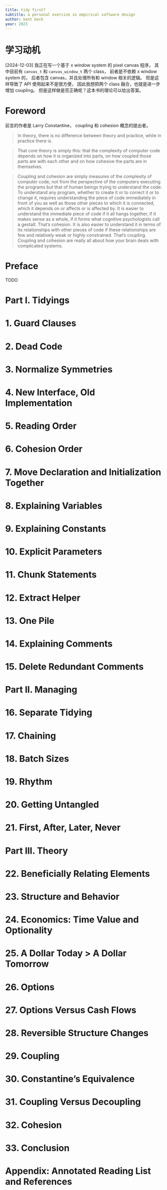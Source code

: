 ```yaml
---
title: tidy first?
subtitle: a personal exercise in empirical software design
author: kent beck
year: 2023
---
```


# 学习动机

[2024-12-03] 我正在写一个基于 x window system 的 pixel canvas 程序，
其中目前有 `canvas_t` 和 `canvas_window_t` 两个 class，
前者是不依赖 x window system 的，
后者包含 canvas，并且处理所有和 window 相关的逻辑。
但是这样导致了 API 使用起来不是很方便，
因此我想把两个 class 融合，也就是进一步增加 coupling。
但是这样做是否正确呢？这本书的理论可以给出答案。

# Foreword

前言的作者是 Larry Constantine，
coupling 和 cohesion 概念的提出者。

> In theory, there is no difference between theory and practice, while
> in practice there is.

> That core theory is simply this: that the complexity of computer
> code depends on how it is organized into parts, on how coupled those
> parts are with each other and on how cohesive the parts are in
> themselves.

> Coupling and cohesion are simply measures of the complexity of
> computer code, not from the perspective of the computers executing
> the programs but that of human beings trying to understand the
> code. To understand any program, whether to create it or to correct
> it or to change it, requires understanding the piece of code
> immediately in front of you as well as those other pieces to which
> it is connected, which it depends on or affects or is affected
> by. It is easier to understand the immediate piece of code if it all
> hangs together, if it makes sense as a whole, if it forms what
> cognitive psychologists call a gestalt. That’s cohesion. It is also
> easier to understand it in terms of its relationships with other
> pieces of code if these relationships are few and relatively weak or
> highly constrained. That’s coupling. Coupling and cohesion are
> really all about how your brain deals with complicated systems.

# Preface

TODO

# Part I. Tidyings
# 1. Guard Clauses
# 2. Dead Code
# 3. Normalize Symmetries
# 4. New Interface, Old Implementation
# 5. Reading Order
# 6. Cohesion Order
# 7. Move Declaration and Initialization Together
# 8. Explaining Variables
# 9. Explaining Constants
# 10. Explicit Parameters
# 11. Chunk Statements
# 12. Extract Helper
# 13. One Pile
# 14. Explaining Comments
# 15. Delete Redundant Comments
# Part II. Managing
# 16. Separate Tidying
# 17. Chaining
# 18. Batch Sizes
# 19. Rhythm
# 20. Getting Untangled
# 21. First, After, Later, Never
# Part III. Theory
# 22. Beneficially Relating Elements
# 23. Structure and Behavior
# 24. Economics: Time Value and Optionality
# 25. A Dollar Today > A Dollar Tomorrow
# 26. Options
# 27. Options Versus Cash Flows
# 28. Reversible Structure Changes
# 29. Coupling
# 30. Constantine’s Equivalence
# 31. Coupling Versus Decoupling
# 32. Cohesion
# 33. Conclusion
# Appendix: Annotated Reading List and References

